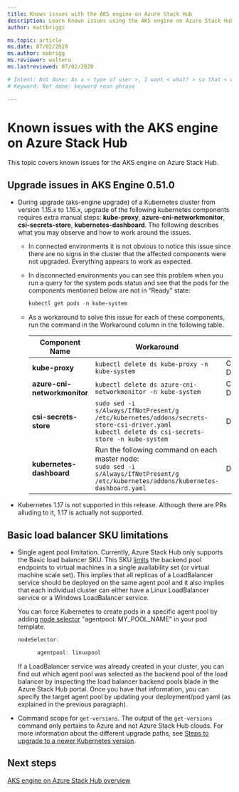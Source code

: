 ```yaml
---
title: Known issues with the AKS engine on Azure Stack Hub 
description: Learn Known issues using the AKS engine on Azure Stack Hub. 
author: mattbriggs

ms.topic: article
ms.date: 07/02/2020
ms.author: mabrigg
ms.reviewer: waltero
ms.lastreviewed: 07/02/2020

# Intent: Not done: As a < type of user >, I want < what? > so that < why? >
# Keyword: Not done: keyword noun phrase

---
```



# Known issues with the AKS engine on Azure Stack Hub

This topic covers known issues for the AKS engine on Azure Stack Hub.

## Upgrade issues in AKS Engine 0.51.0

* During upgrade (aks-engine upgrade) of a Kubernetes cluster from version 1.15.x to 1.16.x, upgrade of the following kubernetes components requires extra manual steps: **kube-proxy**, **azure-cni-networkmonitor**, **csi-secrets-store**, **kubernetes-dashboard**. The following describes what you may observe and how to work around the issues.

  * In connected environments it is not obvious to notice this issue since there are no signs in the cluster that the affected components were not upgraded. Everything appears to work as expected.
  * In disconnected environments you can see this problem when you run a query for the system pods status and see that the pods for the components mentioned below are not in “Ready” state:

    ```PowerShell
    kubectl get pods -n kube-system
    ```

  * As a workaround to solve this issue for each of these components, run the command in the Workaround column in the following table.

    |Component Name	|Workaround	|Affected Scenarios|
    |---------------|-----------|------------------|
    |**kube-proxy**	    | `kubectl delete ds kube-proxy -n kube-system`	|Connected, Disconnected |
    |**azure-cni-networkmonitor**	| `kubectl delete ds azure-cni-networkmonitor -n kube-system`	| Connected, Disconnected |
    |**csi-secrets-store**	|`sudo sed -i s/Always/IfNotPresent/g /etc/kubernetes/addons/secrets-store-csi-driver.yaml`<br>`kubectl delete ds csi-secrets-store -n kube-system` | Disconnected |
    |**kubernetes-dashboard** |Run the following command on each master node:<br>`sudo sed -i s/Always/IfNotPresent/g /etc/kubernetes/addons/kubernetes-dashboard.yaml` |Disconnected |

* Kubernetes 1.17 is not supported in this release. Although there are PRs alluding to it, 1.17 is actually not supported.

## Basic load balancer SKU limitations

* Single agent pool limitation. Currently, Azure Stack Hub only supports the Basic load balancer SKU. This SKU [limits](https://docs.microsoft.com/azure/load-balancer/concepts-limitations#skus) the backend pool endpoints to virtual machines in a single availability set (or virtual machine scale set). This implies that all replicas of a LoadBalancer service should be deployed on the same agent pool and it also implies that each individual cluster can either have a Linux LoadBalancer service or a Windows LoadBalancer service.

  You can force Kubernetes to create pods in a specific agent pool by adding [node selector](https://kubernetes.io/docs/concepts/configuration/assign-pod-node/) "agentpool: MY_POOL_NAME" in your pod template.

  ```powershell
  nodeSelector:

        agentpool: linuxpool
  ```
  
  If a LoadBalancer service was already created in your cluster, you can find out which agent pool was selected as the backend pool of the load balancer by inspecting the load balancer backend pools blade in the Azure Stack Hub portal. Once you have that information, you can specify the target agent pool by updating your deployment/pod yaml (as explained in the previous paragraph).

* Command scope for `get-versions`. The output of the `get-versions` command only pertains to Azure and not Azure Stack Hub clouds. For more information about the different upgrade paths, see [Steps to upgrade to a newer Kubernetes version](azure-stack-kubernetes-aks-engine-upgrade.md#steps-to-upgrade-to-a-newer-kubernetes-version).

## Next steps

[AKS engine on Azure Stack Hub overview](azure-stack-kubernetes-aks-engine-overview.md)
